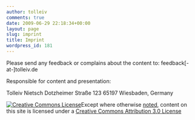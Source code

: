 ```yaml
---
author: tolleiv
comments: true
date: 2009-06-29 22:18:34+00:00
layout: page
slug: imprint
title: Imprint
wordpress_id: 181
---
```


Please send any feedback or complains about the content to: feedback[-at-]tolleiv.de

Responsible for content and presentation:

Tolleiv Nietsch
Dotzheimer Straße 123
65197 Wiesbaden, Germany

[![Creative Commons License](http://i.creativecommons.org/l/by-sa/3.0/88x31.png)](http://creativecommons.org/licenses/by-sa/3.0/)Except where otherwise [noted](http://creativecommons.org/policies#license), content on this site is
licensed under a [Creative Commons Attribution 3.0 License](http://creativecommons.org/licenses/by-sa/3.0/)
